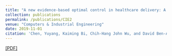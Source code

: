 ```yaml
---
title: "A new evidence-based optimal control in healthcare delivery: A better clinical treatment management for septic patients"
collection: publications
permalink: /publications/CIE2
venue: "Computers & Industrial Engineering"
date: 2019-11-01
citation: 'Chen, Yuyang, Kaiming Bi, Chih-Hang John Wu, and David Ben-Arieh. "A new evidence-based optimal control in healthcare delivery: A better clinical treatment management for septic patients." Computers & Industrial Engineering 137 (2019): 106010.'
---
```

[[PDF]](https://reader.elsevier.com/reader/sd/pii/S0360835219304681?token=BEB768D7265AF9E4BFA5BC0F95D4BF9EFBEEB8D4A3EB9CBD92EF8DDD2012C69582DFF4823A2F1C8AAC3BD677FBD88020)
